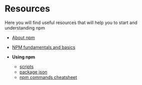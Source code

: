 # Resources

Here you will find useful resources that will help you to start and understanding npm 

- [About npm](https://www.npmjs.com/)
- [NPM fundamentals and basics](https://www.youtube.com/watch?v=cjoTTSbOuG0)

- **Using npm**
   - [scripts](https://docs.npmjs.com/cli/v7/using-npm/scripts)
   - [package json](https://docs.npmjs.com/creating-a-package-json-file)
   - [npm commands cheatsheet](https://devhints.io/npm)